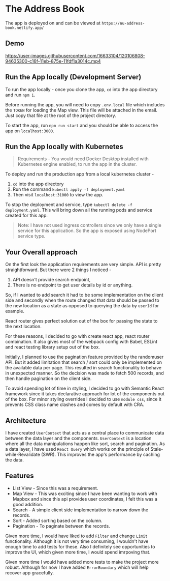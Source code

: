 # The Address Book

The app is deployed on and can be viewed at `https://nu-address-book.netlify.app/`

## Demo

https://user-images.githubusercontent.com/16633104/120106808-94635300-c16f-11eb-875e-11fdf1a3014c.mp4

## Run the App locally (Development Server)

To run the app locally - once you clone the app, `cd` into the app directory and run `npm i`.

Before running the app, you will need to copy `.env.local` file which includes the `TOKEN` for loading the Map view. This file will be attached in the email. Just copy that file at the root of the project directory.

To start the app, run `npm run start` and you should be able to access the app on `localhost:3000`.

## Run the App locally with Kubernetes

> Requirements - You would need Docker Desktop installed with Kubernetes engine enabled, to run the app in the cluster.

To deploy and run the production app from a local kubernetes cluster - 

1. `cd` into the app directory
2. Run the command `kubectl apply -f deployment.yaml` 
3. Then visit `localhost:31000` to view the app.

To stop the deployment and service, type `kubectl delete -f deployment.yaml`. This will bring down all the running pods and service created for this app.

> Note: I have not used ingress controllers since we only have a single service for this application. So the app is exposed using NodePort service type.

## Your Overall approach

On the first look the application requirements are very simple. API is pretty straightforward. But there were 2 things I noticed -

1. API doesn't provide search endpoint,
2. There is no endpoint to get user details by id or anything.

So, if I wanted to add search it had to be some implementation on the client side and secondly when the route changed that data should be passed to the new location as a state as opposed to querying the data by `userId` for example.

React router gives perfect solution out of the box for passing the state to the next location.

For these reasons, I decided to go with create react app, react router combination. It also gives most of the webpack config with Babel, ESLint and react testing library setup out of the box.

Initially, I planned to use the pagination feature provided by the randomuser API. But it added limitation that search / sort could only be implemented on the available data per page. This resulted in search functionality to behave in unexpected manner. So the decision was made to fetch 500 records, and then handle pagination on the client side.

To avoid spending lot of time in styling, I decided to go with Semantic React framework since it takes declarative approach for lot of the components out of the box. For minor styling overrides I decided to use `module css`, since it prevents CSS class name clashes and comes by default with CRA.

## Architecture

I have created `UserContext` that acts as a central place to communicate data between the data layer and the components. `UserContext` is a location where all the data manipulations happen like sort, search and pagination. As a data layer, I have used `React Query` which works on the principle of Stale-while-Revalidate (SWR). This improves the app's performance by caching the data.

## Features

- List View - Since this was a requirement.
- Map View - This was exciting since I have been wanting to work with Mapbox and since this api provides user coordinates, I felt this was a good addition.
- Search - A simple client side implementation to narrow down the records.
- Sort - Added sorting based on the column.
- Pagination - To paginate between the records.

Given more time, I would have liked to add `Filter` and change `Limit` functionality. Although it is not very time consuming, I wouldn't have enough time to add tests for these. Also I definitely see opportunities to improve the UI, which given more time, I would spend imrpoving that.

Given more time I would have added more tests to make the project more robust. Although for now I have added `ErrorBoundary` which will help recover app gracefully.
